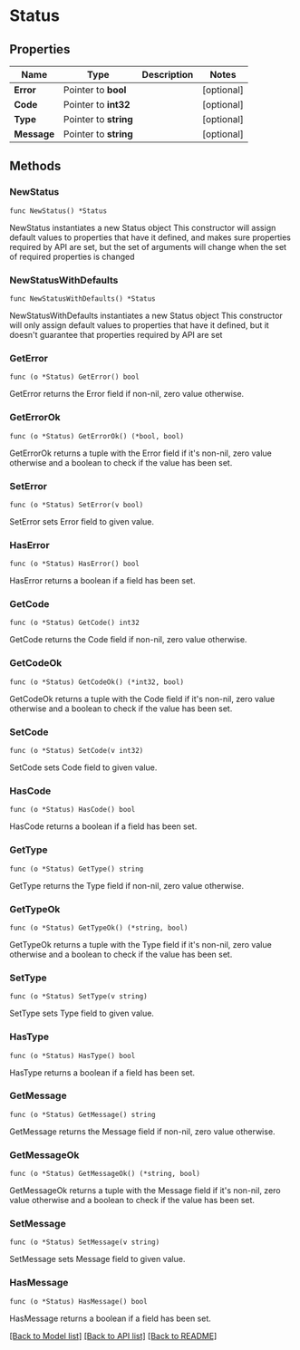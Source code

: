 # Status

## Properties

Name | Type | Description | Notes
------------ | ------------- | ------------- | -------------
**Error** | Pointer to **bool** |  | [optional] 
**Code** | Pointer to **int32** |  | [optional] 
**Type** | Pointer to **string** |  | [optional] 
**Message** | Pointer to **string** |  | [optional] 

## Methods

### NewStatus

`func NewStatus() *Status`

NewStatus instantiates a new Status object
This constructor will assign default values to properties that have it defined,
and makes sure properties required by API are set, but the set of arguments
will change when the set of required properties is changed

### NewStatusWithDefaults

`func NewStatusWithDefaults() *Status`

NewStatusWithDefaults instantiates a new Status object
This constructor will only assign default values to properties that have it defined,
but it doesn't guarantee that properties required by API are set

### GetError

`func (o *Status) GetError() bool`

GetError returns the Error field if non-nil, zero value otherwise.

### GetErrorOk

`func (o *Status) GetErrorOk() (*bool, bool)`

GetErrorOk returns a tuple with the Error field if it's non-nil, zero value otherwise
and a boolean to check if the value has been set.

### SetError

`func (o *Status) SetError(v bool)`

SetError sets Error field to given value.

### HasError

`func (o *Status) HasError() bool`

HasError returns a boolean if a field has been set.

### GetCode

`func (o *Status) GetCode() int32`

GetCode returns the Code field if non-nil, zero value otherwise.

### GetCodeOk

`func (o *Status) GetCodeOk() (*int32, bool)`

GetCodeOk returns a tuple with the Code field if it's non-nil, zero value otherwise
and a boolean to check if the value has been set.

### SetCode

`func (o *Status) SetCode(v int32)`

SetCode sets Code field to given value.

### HasCode

`func (o *Status) HasCode() bool`

HasCode returns a boolean if a field has been set.

### GetType

`func (o *Status) GetType() string`

GetType returns the Type field if non-nil, zero value otherwise.

### GetTypeOk

`func (o *Status) GetTypeOk() (*string, bool)`

GetTypeOk returns a tuple with the Type field if it's non-nil, zero value otherwise
and a boolean to check if the value has been set.

### SetType

`func (o *Status) SetType(v string)`

SetType sets Type field to given value.

### HasType

`func (o *Status) HasType() bool`

HasType returns a boolean if a field has been set.

### GetMessage

`func (o *Status) GetMessage() string`

GetMessage returns the Message field if non-nil, zero value otherwise.

### GetMessageOk

`func (o *Status) GetMessageOk() (*string, bool)`

GetMessageOk returns a tuple with the Message field if it's non-nil, zero value otherwise
and a boolean to check if the value has been set.

### SetMessage

`func (o *Status) SetMessage(v string)`

SetMessage sets Message field to given value.

### HasMessage

`func (o *Status) HasMessage() bool`

HasMessage returns a boolean if a field has been set.


[[Back to Model list]](../README.md#documentation-for-models) [[Back to API list]](../README.md#documentation-for-api-endpoints) [[Back to README]](../README.md)


